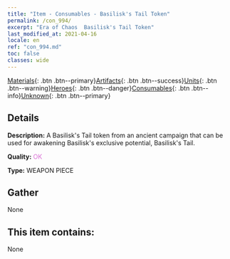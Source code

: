 ```yaml
---
title: "Item - Consumables - Basilisk's Tail Token"
permalink: /con_994/
excerpt: "Era of Chaos  Basilisk's Tail Token"
last_modified_at: 2021-04-16
locale: en
ref: "con_994.md"
toc: false
classes: wide
---
```

 [Materials](/Items/){: .btn .btn--primary}[Artifacts](/Items/Artifacts/){: .btn .btn--success}[Units](/Items/Units/){: .btn .btn--warning}[Heroes](/Items/Heroes/){: .btn .btn--danger}[Consumables](/Items/Consumables/){: .btn .btn--info}[Unknown](/Items/Unknown/){: .btn .btn--primary}

## Details
 **Description:** A Basilisk's Tail token from an ancient campaign that can be used for awakening Basilisk's exclusive potential, Basilisk's Tail.

 **Quality:** <span style="color: #DA70D6">OK</span>

 **Type:** WEAPON PIECE

## Gather

  None

## This item contains:

  None

